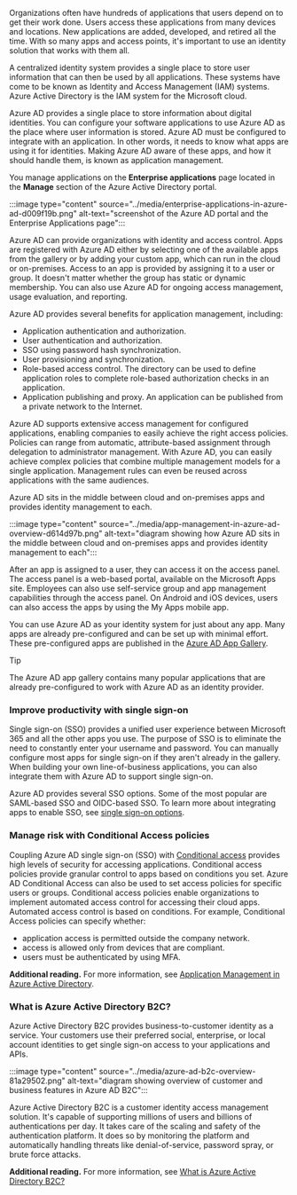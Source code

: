 Organizations often have hundreds of applications that users depend on to get their work done. Users access these applications from many devices and locations. New applications are added, developed, and retired all the time. With so many apps and access points, it's important to use an identity solution that works with them all.

A centralized identity system provides a single place to store user information that can then be used by all applications. These systems have come to be known as Identity and Access Management (IAM) systems. Azure Active Directory is the IAM system for the Microsoft cloud.

Azure AD provides a single place to store information about digital identities. You can configure your software applications to use Azure AD as the place where user information is stored. Azure AD must be configured to integrate with an application. In other words, it needs to know what apps are using it for identities. Making Azure AD aware of these apps, and how it should handle them, is known as application management.

You manage applications on the **Enterprise applications** page located in the **Manage** section of the Azure Active Directory portal.

:::image type="content" source="../media/enterprise-applications-in-azure-ad-d009f19b.png" alt-text="screenshot of the Azure AD portal and the Enterprise Applications page":::


Azure AD can provide organizations with identity and access control. Apps are registered with Azure AD either by selecting one of the available apps from the gallery or by adding your custom app, which can run in the cloud or on-premises. Access to an app is provided by assigning it to a user or group. It doesn't matter whether the group has static or dynamic membership. You can also use Azure AD for ongoing access management, usage evaluation, and reporting.

Azure AD provides several benefits for application management, including:

 -  Application authentication and authorization.
 -  User authentication and authorization.
 -  SSO using password hash synchronization.
 -  User provisioning and synchronization.
 -  Role-based access control. The directory can be used to define application roles to complete role-based authorization checks in an application.
 -  Application publishing and proxy. An application can be published from a private network to the Internet.

Azure AD supports extensive access management for configured applications, enabling companies to easily achieve the right access policies. Policies can range from automatic, attribute-based assignment through delegation to administrator management. With Azure AD, you can easily achieve complex policies that combine multiple management models for a single application. Management rules can even be reused across applications with the same audiences.

Azure AD sits in the middle between cloud and on-premises apps and provides identity management to each.

:::image type="content" source="../media/app-management-in-azure-ad-overview-d614d97b.png" alt-text="diagram showing how Azure AD sits in the middle between cloud and on-premises apps and provides identity management to each":::


After an app is assigned to a user, they can access it on the access panel. The access panel is a web-based portal, available on the Microsoft Apps site. Employees can also use self-service group and app management capabilities through the access panel. On Android and iOS devices, users can also access the apps by using the My Apps mobile app.

You can use Azure AD as your identity system for just about any app. Many apps are already pre-configured and can be set up with minimal effort. These pre-configured apps are published in the [Azure AD App Gallery](/azure/active-directory/saas-apps/).

> [!TIP]
> The Azure AD app gallery contains many popular applications that are already pre-configured to work with Azure AD as an identity provider.

### Improve productivity with single sign-on

Single sign-on (SSO) provides a unified user experience between Microsoft 365 and all the other apps you use. The purpose of SSO is to eliminate the need to constantly enter your username and password. You can manually configure most apps for single sign-on if they aren't already in the gallery. When building your own line-of-business applications, you can also integrate them with Azure AD to support single sign-on.

Azure AD provides several SSO options. Some of the most popular are SAML-based SSO and OIDC-based SSO. To learn more about integrating apps to enable SSO, see [single sign-on options](/azure/active-directory/manage-apps/sso-options).

### Manage risk with Conditional Access policies

Coupling Azure AD single sign-on (SSO) with [Conditional access](/azure/active-directory/conditional-access/concept-conditional-access-cloud-apps) provides high levels of security for accessing applications. Conditional access policies provide granular control to apps based on conditions you set. Azure AD Conditional Access can also be used to set access policies for specific users or groups. Conditional access policies enable organizations to implement automated access control for accessing their cloud apps. Automated access control is based on conditions. For example, Conditional Access policies can specify whether:

 -  application access is permitted outside the company network.
 -  access is allowed only from devices that are compliant.
 -  users must be authenticated by using MFA.

**Additional reading.** For more information, see [Application Management in Azure Active Directory](/azure/active-directory/active-directory-apps-index).

### What is Azure Active Directory B2C?

Azure Active Directory B2C provides business-to-customer identity as a service. Your customers use their preferred social, enterprise, or local account identities to get single sign-on access to your applications and APIs.

:::image type="content" source="../media/azure-ad-b2c-overview-81a29502.png" alt-text="diagram showing overview of customer and business features in Azure AD B2C":::


Azure Active Directory B2C is a customer identity access management solution. It's capable of supporting millions of users and billions of authentications per day. It takes care of the scaling and safety of the authentication platform. It does so by monitoring the platform and automatically handling threats like denial-of-service, password spray, or brute force attacks.

**Additional reading.** For more information, see [What is Azure Active Directory B2C?](/azure/active-directory-b2c/overview)

### 
